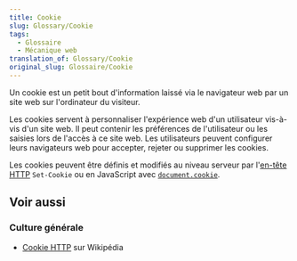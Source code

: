 ```yaml
---
title: Cookie
slug: Glossary/Cookie
tags:
  - Glossaire
  - Mécanique web
translation_of: Glossary/Cookie
original_slug: Glossaire/Cookie
---
```

Un cookie est un petit bout d'information laissé via le navigateur web par un site web sur l'ordinateur du visiteur.

Les cookies servent à personnaliser l'expérience web d'un utilisateur vis-à-vis d'un site web. Il peut contenir les préférences de l'utilisateur ou les saisies lors de l'accès à ce site web. Les utilisateurs peuvent configurer leurs navigateurs web pour accepter, rejeter ou supprimer les cookies.

Les cookies peuvent être définis et modifiés au niveau serveur par l'[en-tête HTTP](/fr/docs/HTTP/Cookies) `Set-Cookie` ou en JavaScript avec [`document.cookie`](/fr/docs/Web/API/Document/cookie).

## Voir aussi

### Culture générale

- [Cookie HTTP](<https://fr.wikipedia.org/wiki/Cookie_(informatique)>) sur Wikipédia
